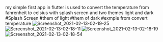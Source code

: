 my simple first app in flutter is used to convert the temperature from fahrenheit to celsius with splash screen and two themes light and dark
#Splash Screen    #them of light       #them of dark          #exmple from convert temperature
![Screenshot_2021-02-13-02-19-25](https://user-images.githubusercontent.com/26661823/107835700-19825200-6da3-11eb-8432-77ec0d053918.png)
![Screenshot_2021-02-13-02-18-11](https://user-images.githubusercontent.com/26661823/107835766-4fbfd180-6da3-11eb-9547-150083016237.png)
![Screenshot_2021-02-13-02-18-19](https://user-images.githubusercontent.com/26661823/107835809-70882700-6da3-11eb-9121-bf081259edf6.png)
![Screenshot_2021-02-13-02-18-54](https://user-images.githubusercontent.com/26661823/107835850-901f4f80-6da3-11eb-9805-eaebd840ef2f.png)

